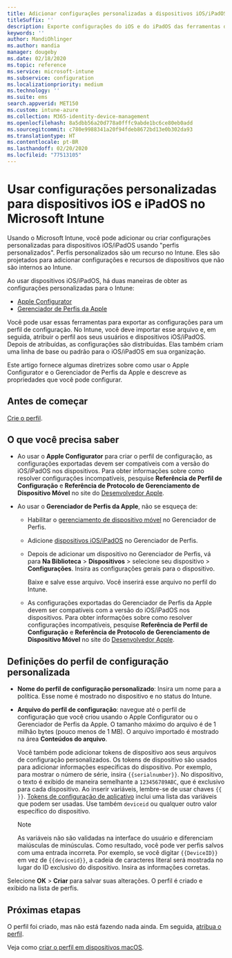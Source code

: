 ```yaml
---
title: Adicionar configurações personalizadas a dispositivos iOS/iPadOS no Microsoft Intune ‑ Azure | Microsoft Docs
titleSuffix: ''
description: Exporte configurações do iOS e do iPadOS das ferramentas do Apple Configurator ou do Gerenciador de Perfis da Apple e, em seguida, importe-as para o Microsoft Intune. Essas configurações podem criar, usar e controlar configurações e recursos personalizados nos dispositivos iOS/iPadOS. Esse perfil personalizado pode ser atribuído ou distribuído para dispositivos iOS/iPadOS na sua organização para criar uma linha de base ou padrão.
keywords: ''
author: MandiOhlinger
ms.author: mandia
manager: dougeby
ms.date: 02/18/2020
ms.topic: reference
ms.service: microsoft-intune
ms.subservice: configuration
ms.localizationpriority: medium
ms.technology: ''
ms.suite: ems
search.appverid: MET150
ms.custom: intune-azure
ms.collection: M365-identity-device-management
ms.openlocfilehash: 8a5dbb56a20d778a0fffc9abde1bc6ce80eb0add
ms.sourcegitcommit: c780e9988341a20f94fdeb8672bd13e0b302da93
ms.translationtype: HT
ms.contentlocale: pt-BR
ms.lasthandoff: 02/20/2020
ms.locfileid: "77513105"
---
```

# <a name="use-custom-settings-for-ios-and-ipados-devices-in-microsoft-intune"></a>Usar configurações personalizadas para dispositivos iOS e iPadOS no Microsoft Intune

Usando o Microsoft Intune, você pode adicionar ou criar configurações personalizadas para dispositivos iOS/iPadOS usando "perfis personalizados". Perfis personalizados são um recurso no Intune. Eles são projetados para adicionar configurações e recursos de dispositivos que não são internos ao Intune.

Ao usar dispositivos iOS/iPadOS, há duas maneiras de obter as configurações personalizadas para o Intune:

- [Apple Configurator](https://itunes.apple.com/app/apple-configurator-2/id1037126344?mt=12)
- [Gerenciador de Perfis da Apple](https://support.apple.com/profile-manager)

Você pode usar essas ferramentas para exportar as configurações para um perfil de configuração. No Intune, você deve importar esse arquivo e, em seguida, atribuir o perfil aos seus usuários e dispositivos iOS/iPadOS. Depois de atribuídas, as configurações são distribuídas. Elas também criam uma linha de base ou padrão para o iOS/iPadOS em sua organização.

Este artigo fornece algumas diretrizes sobre como usar o Apple Configurator e o Gerenciador de Perfis da Apple e descreve as propriedades que você pode configurar.

## <a name="before-you-begin"></a>Antes de começar

[Crie o perfil](device-profile-create.md).

## <a name="what-you-need-to-know"></a>O que você precisa saber

- Ao usar o **Apple Configurator** para criar o perfil de configuração, as configurações exportadas devem ser compatíveis com a versão do iOS/iPadOS nos dispositivos. Para obter informações sobre como resolver configurações incompatíveis, pesquise **Referência de Perfil de Configuração** e **Referência de Protocolo de Gerenciamento de Dispositivo Móvel** no site do [Desenvolvedor Apple](https://developer.apple.com/).

- Ao usar o **Gerenciador de Perfis da Apple**, não se esqueça de:

  - Habilitar o [gerenciamento de dispositivo móvel](https://help.apple.com/serverapp/mac/5.7/#/apd05B9B761-D390-4A75-9251-E9AD29A61D0C) no Gerenciador de Perfis.
  - Adicione [dispositivos iOS/iPadOS](https://help.apple.com/profilemanager/mac/5.7/#/pm9onzap1984) no Gerenciador de Perfis.
  - Depois de adicionar um dispositivo no Gerenciador de Perfis, vá para **Na Biblioteca** > **Dispositivos** > selecione seu dispositivo > **Configurações**. Insira as configurações gerais para o dispositivo.

    Baixe e salve esse arquivo. Você inserirá esse arquivo no perfil do Intune.

  - As configurações exportadas do Gerenciador de Perfis da Apple devem ser compatíveis com a versão do iOS/iPadOS nos dispositivos. Para obter informações sobre como resolver configurações incompatíveis, pesquise **Referência de Perfil de Configuração** e **Referência de Protocolo de Gerenciamento de Dispositivo Móvel** no site do [Desenvolvedor Apple](https://developer.apple.com/).

## <a name="custom-configuration-profile-settings"></a>Definições do perfil de configuração personalizada

- **Nome do perfil de configuração personalizado**: Insira um nome para a política. Esse nome é mostrado no dispositivo e no status do Intune.
- **Arquivo do perfil de configuração**: navegue até o perfil de configuração que você criou usando o Apple Configurator ou o Gerenciador de Perfis da Apple. O tamanho máximo do arquivo é de 1 milhão bytes (pouco menos de 1 MB). O arquivo importado é mostrado na área **Conteúdos do arquivo**.

  Você também pode adicionar tokens de dispositivo aos seus arquivos de configuração personalizados. Os tokens de dispositivo são usados para adicionar informações específicas do dispositivo. Por exemplo, para mostrar o número de série, insira `{{serialnumber}}`. No dispositivo, o texto é exibido de maneira semelhante a `123456789ABC`, que é exclusivo para cada dispositivo. Ao inserir variáveis, lembre-se de usar chaves `{{ }}`. [Tokens de configuração de aplicativo](../apps/app-configuration-policies-use-ios.md#tokens-used-in-the-property-list) inclui uma lista das variáveis que podem ser usadas. Use também `deviceid` ou qualquer outro valor específico do dispositivo.

  > [!NOTE]
  > As variáveis não são validadas na interface do usuário e diferenciam maiúsculas de minúsculas. Como resultado, você pode ver perfis salvos com uma entrada incorreta. Por exemplo, se você digitar `{{DeviceID}}` em vez de `{{deviceid}}`, a cadeia de caracteres literal será mostrada no lugar do ID exclusivo do dispositivo. Insira as informações corretas.

Selecione **OK** > **Criar** para salvar suas alterações. O perfil é criado e exibido na lista de perfis.

## <a name="next-steps"></a>Próximas etapas

O perfil foi criado, mas não está fazendo nada ainda. Em seguida, [atribua o perfil](device-profile-assign.md).

Veja como [criar o perfil em dispositivos macOS](custom-settings-macos.md). 
